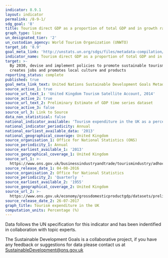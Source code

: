 ```yaml
---
indicator: 8.9.1
layout: indicator
permalink: /8-9-1/
sdg_goal: '8'
title: Tourism direct GDP as a proportion of total GDP and in growth rate
graph_type: line
un_designated_tier: '2'
un_custodian_agency: World Tourism Organization (UNWTO)
target_id: '8.9'
goal_meta_link: 'http://unstats.un.org/sdgs/files/metadata-compilation/Metadata-Goal-8.pdf'
indicator_name: Tourism direct GDP as a proportion of total GDP and in growth rate
target: >-
  By 2030, devise and implement policies to promote sustainable tourism that
  creates jobs and promotes local culture and products
reporting_status: complete
published: true
goal_meta_link_text: United Nations Sustainable Development Goals Metadata (pdf 525kB)
source_active_1: true
source_url_text_1: 'United Kingdom Tourism Satellite Account, 2014'
source_active_2: true
source_url_text_2: Preliminary Estimate of GDP time series dataset
source_active_3: false
source_url_3: Link to Source
data_non_statistical: false
national_indicator_available: 'Tourism expenditure in the UK as a percentage of GDP and in growth rate '
national_indicator_periodicity: Annual
national_earliest_available_data: '2013'
national_geographical_coverage: United Kingdom
source_organisation_1: Office for National Statistics (ONS)
source_periodicity_1: Annual
source_earliest_available_1: '2013'
source_geographical_coverage_1: United Kingdom
source_url_1: >-
  https://www.ons.gov.uk/businessindustryandtrade/tourismindustry/adhocs/005978unitedkingdomtourismsatelliteaccount2014
source_release_date_1: 04-08-2016
source_organisation_2: Office for National Statistics
source_periodicity_2: 'Quarterly  '
source_earliest_available_2: '1955'
source_geographical_coverage_2: United Kingdom
source_url_2: >-
  https://www.ons.gov.uk/economy/grossdomesticproductgdp/datasets/preliminaryestimateofgdp
source_release_date_2: 26-07-2017
graph_title: Tourism expenditure in the UK
computation_units: Percentage (%)
---
```

Data follows the UN specification for this indicator and has been indentified in collaboration with topic experts.

The Sustainable Development Goals is a collaborative project, if you have any feedback or suggestions for data please contact us at <SustainableDevelopment@ons.gov.uk>  
